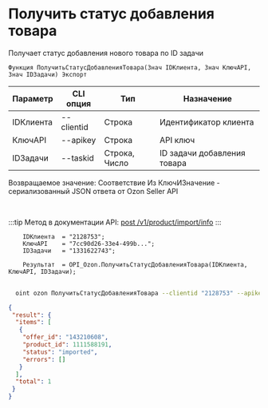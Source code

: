 ﻿---
sidebar_position: 18
---

# Получить статус добавления товара
 Получает статус добавления нового товара по ID задачи



`Функция ПолучитьСтатусДобавленияТовара(Знач IDКлиента, Знач КлючAPI, Знач IDЗадачи) Экспорт`

  | Параметр | CLI опция | Тип | Назначение |
  |-|-|-|-|
  | IDКлиента | --clientid | Строка | Идентификатор клиента |
  | КлючAPI | --apikey | Строка | API ключ |
  | IDЗадачи | --taskid | Строка, Число | ID задачи добавления товара |

  
  Возвращаемое значение:   Соответствие Из КлючИЗначение - сериализованный JSON ответа от Ozon Seller API

<br/>

:::tip
Метод в документации API: [post /v1/product/import/info](https://docs.ozon.ru/api/seller/#operation/ProductAPI_GetImportProductsInfo)
:::
<br/>


```bsl title="Пример кода"
    IDКлиента  = "2128753";
    КлючAPI    = "7cc90d26-33e4-499b...";
    IDЗадачи   = "1331622743";

    Результат  = OPI_Ozon.ПолучитьСтатусДобавленияТовара(IDКлиента, КлючAPI, IDЗадачи);
```



```sh title="Пример команды CLI"
    
  oint ozon ПолучитьСтатусДобавленияТовара --clientid "2128753" --apikey "7cc90d26-33e4-499b..." --taskid %taskid%

```

```json title="Результат"
{
 "result": {
  "items": [
   {
    "offer_id": "143210608",
    "product_id": 1111588191,
    "status": "imported",
    "errors": []
   }
  ],
  "total": 1
 }
}
```
